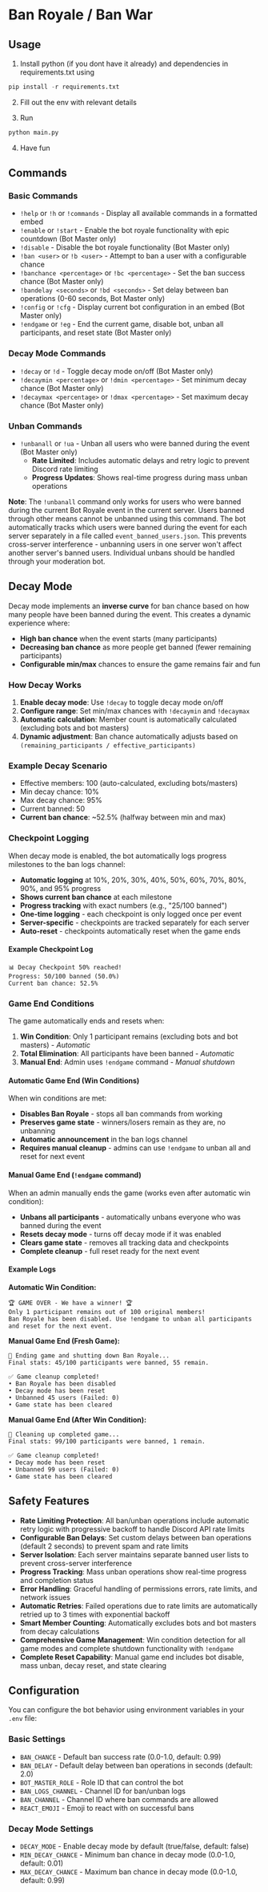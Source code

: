 # Ban Royale / Ban War

## Usage

1. Install python (if you dont have it already) and dependencies in requirements.txt using
```python
pip install -r requirements.txt
``` 

2. Fill out the env with relevant details

3. Run
```python
python main.py
```

4. Have fun

## Commands

### Basic Commands
- `!help` or `!h` or `!commands` - Display all available commands in a formatted embed
- `!enable` or `!start` - Enable the bot royale functionality with epic countdown (Bot Master only)
- `!disable` - Disable the bot royale functionality (Bot Master only)
- `!ban <user>` or `!b <user>` - Attempt to ban a user with a configurable chance
- `!banchance <percentage>` or `!bc <percentage>` - Set the ban success chance (Bot Master only)
- `!bandelay <seconds>` or `!bd <seconds>` - Set delay between ban operations (0-60 seconds, Bot Master only)
- `!config` or `!cfg` - Display current bot configuration in an embed (Bot Master only)
- `!endgame` or `!eg` - End the current game, disable bot, unban all participants, and reset state (Bot Master only)

### Decay Mode Commands
- `!decay` or `!d` - Toggle decay mode on/off (Bot Master only)
- `!decaymin <percentage>` or `!dmin <percentage>` - Set minimum decay chance (Bot Master only)
- `!decaymax <percentage>` or `!dmax <percentage>` - Set maximum decay chance (Bot Master only)

### Unban Commands
- `!unbanall` or `!ua` - Unban all users who were banned during the event (Bot Master only)
  - **Rate Limited**: Includes automatic delays and retry logic to prevent Discord rate limiting
  - **Progress Updates**: Shows real-time progress during mass unban operations

**Note**: The `!unbanall` command only works for users who were banned during the current Bot Royale event in the current server. Users banned through other means cannot be unbanned using this command. The bot automatically tracks which users were banned during the event for each server separately in a file called `event_banned_users.json`. This prevents cross-server interference - unbanning users in one server won't affect another server's banned users. Individual unbans should be handled through your moderation bot.

## Decay Mode

Decay mode implements an **inverse curve** for ban chance based on how many people have been banned during the event. This creates a dynamic experience where:

- **High ban chance** when the event starts (many participants)
- **Decreasing ban chance** as more people get banned (fewer remaining participants)
- **Configurable min/max** chances to ensure the game remains fair and fun

### How Decay Works

1. **Enable decay mode**: Use `!decay` to toggle decay mode on/off
2. **Configure range**: Set min/max chances with `!decaymin` and `!decaymax`
3. **Automatic calculation**: Member count is automatically calculated (excluding bots and bot masters)
4. **Dynamic adjustment**: Ban chance automatically adjusts based on `(remaining_participants / effective_participants)`

### Example Decay Scenario
- Effective members: 100 (auto-calculated, excluding bots/masters)
- Min decay chance: 10%
- Max decay chance: 95%
- Current banned: 50
- **Current ban chance**: ~52.5% (halfway between min and max)

### Checkpoint Logging

When decay mode is enabled, the bot automatically logs progress milestones to the ban logs channel:

- **Automatic logging** at 10%, 20%, 30%, 40%, 50%, 60%, 70%, 80%, 90%, and 95% progress
- **Shows current ban chance** at each milestone
- **Progress tracking** with exact numbers (e.g., "25/100 banned")
- **One-time logging** - each checkpoint is only logged once per event
- **Server-specific** - checkpoints are tracked separately for each server
- **Auto-reset** - checkpoints automatically reset when the game ends

#### Example Checkpoint Log
```
📊 Decay Checkpoint 50% reached!
Progress: 50/100 banned (50.0%)
Current ban chance: 52.5%
```

### Game End Conditions

The game automatically ends and resets when:

1. **Win Condition**: Only 1 participant remains (excluding bots and bot masters) - *Automatic*
2. **Total Elimination**: All participants have been banned - *Automatic*
3. **Manual End**: Admin uses `!endgame` command - *Manual shutdown*

#### Automatic Game End (Win Conditions)
When win conditions are met:
- **Disables Ban Royale** - stops all ban commands from working
- **Preserves game state** - winners/losers remain as they are, no unbanning
- **Automatic announcement** in the ban logs channel
- **Requires manual cleanup** - admins can use `!endgame` to unban all and reset for next event

#### Manual Game End (`!endgame` command)
When an admin manually ends the game (works even after automatic win condition):
- **Unbans all participants** - automatically unbans everyone who was banned during the event
- **Resets decay mode** - turns off decay mode if it was enabled
- **Clears game state** - removes all tracking data and checkpoints
- **Complete cleanup** - full reset ready for the next event

#### Example Logs

**Automatic Win Condition:**
```
🏆 GAME OVER - We have a winner! 🏆
Only 1 participant remains out of 100 original members!
Ban Royale has been disabled. Use !endgame to unban all participants and reset for the next event.
```

**Manual Game End (Fresh Game):**
```
🏁 Ending game and shutting down Ban Royale...
Final stats: 45/100 participants were banned, 55 remain.

✅ Game cleanup completed!
• Ban Royale has been disabled
• Decay mode has been reset  
• Unbanned 45 users (Failed: 0)
• Game state has been cleared
```

**Manual Game End (After Win Condition):**
```
🏁 Cleaning up completed game...
Final stats: 99/100 participants were banned, 1 remain.

✅ Game cleanup completed!
• Decay mode has been reset  
• Unbanned 99 users (Failed: 0)
• Game state has been cleared
```

## Safety Features

- **Rate Limiting Protection**: All ban/unban operations include automatic retry logic with progressive backoff to handle Discord API rate limits
- **Configurable Ban Delays**: Set custom delays between ban operations (default 2 seconds) to prevent spam and rate limits
- **Server Isolation**: Each server maintains separate banned user lists to prevent cross-server interference
- **Progress Tracking**: Mass unban operations show real-time progress and completion status
- **Error Handling**: Graceful handling of permissions errors, rate limits, and network issues
- **Automatic Retries**: Failed operations due to rate limits are automatically retried up to 3 times with exponential backoff
- **Smart Member Counting**: Automatically excludes bots and bot masters from decay calculations
- **Comprehensive Game Management**: Win condition detection for all game modes and complete shutdown functionality with `!endgame`
- **Complete Reset Capability**: Manual game end includes bot disable, mass unban, decay reset, and state clearing

## Configuration

You can configure the bot behavior using environment variables in your `.env` file:

### Basic Settings
- `BAN_CHANCE` - Default ban success rate (0.0-1.0, default: 0.99)
- `BAN_DELAY` - Default delay between ban operations in seconds (default: 2.0)
- `BOT_MASTER_ROLE` - Role ID that can control the bot
- `BAN_LOGS_CHANNEL` - Channel ID for ban/unban logs
- `BAN_CHANNEL` - Channel ID where ban commands are allowed
- `REACT_EMOJI` - Emoji to react with on successful bans

### Decay Mode Settings
- `DECAY_MODE` - Enable decay mode by default (true/false, default: false)
- `MIN_DECAY_CHANCE` - Minimum ban chance in decay mode (0.0-1.0, default: 0.01)
- `MAX_DECAY_CHANCE` - Maximum ban chance in decay mode (0.0-1.0, default: 0.99)